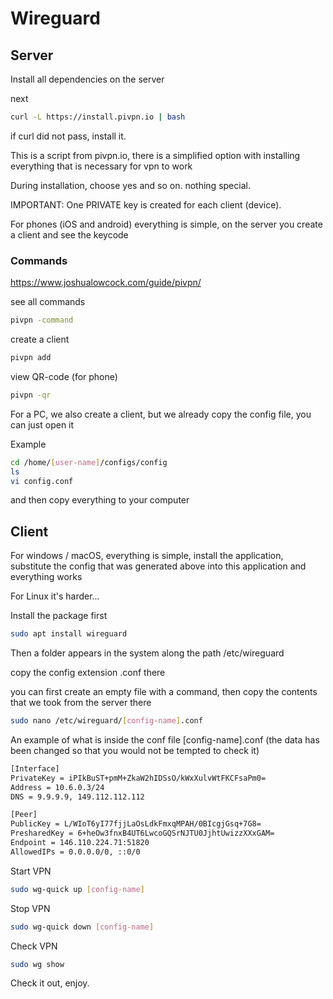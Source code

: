 # Wireguard

## Server

Install all dependencies on the server

next
```sh
curl -L https://install.pivpn.io | bash
```


if curl did not pass, install it.

This is a script from pivpn.io, there is a simplified option with installing everything that is necessary for vpn to work

During installation, choose yes and so on. nothing special.

IMPORTANT: One PRIVATE key is created for each client (device).

For phones (iOS and android) everything is simple, on the server you create a client and see the keycode

### Commands

https://www.joshualowcock.com/guide/pivpn/

see all commands
```sh
pivpn -command
``` 


create a client
```sh
pivpn add
``` 


view QR-code (for phone)
```sh
pivpn -qr
``` 

For a PC, we also create a client, but we already copy the config file, you can just open it

Example
```sh
cd /home/[user-name]/configs/config
ls
vi config.conf
``` 
and then copy everything to your computer


## Client

For windows / macOS, everything is simple, install the application, substitute the config that was generated above into this application and everything works

For Linux it's harder...

Install the package first
```sh
sudo apt install wireguard
``` 

Then a folder appears in the system along the path /etc/wireguard

copy the config extension .conf there

you can first create an empty file with a command, then copy the contents that we took from the server there

```sh
sudo nano /etc/wireguard/[config-name].conf
``` 
An example of what is inside the conf file [config-name].conf (the data has been changed so that you would not be tempted to check it)

```sh
[Interface]
PrivateKey = iPIkBuST+pmM+ZkaW2hIDSsO/kWxXulvWtFKCFsaPm0=
Address = 10.6.0.3/24
DNS = 9.9.9.9, 149.112.112.112

[Peer]
PublicKey = L/WIoT6yI77fjjLaOsLdkFmxqMPAH/0BIcgjGsq+7G8=
PresharedKey = 6+heOw3fnxB4UT6LwcoGQSrNJTU0JjhtUwizzXXxGAM=
Endpoint = 146.110.224.71:51820
AllowedIPs = 0.0.0.0/0, ::0/0
``` 
Start VPN
```sh
sudo wg-quick up [config-name]
``` 

Stop VPN
```sh
sudo wg-quick down [config-name]
``` 

Check VPN
```sh
sudo wg show
``` 

Check it out, enjoy.

